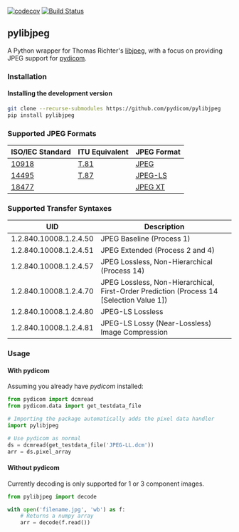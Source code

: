 [![codecov](https://codecov.io/gh/pydicom/pylibjpeg/branch/master/graph/badge.svg)](https://codecov.io/gh/pydicom/pylibjpeg)
[![Build Status](https://travis-ci.org/pydicom/pylibjpeg.svg?branch=master)](https://travis-ci.org/pydicom/pylibjpeg)

## pylibjpeg

A Python wrapper for Thomas Richter's
[libjpeg](https://github.com/thorfdbg/libjpeg), with a focus on providing JPEG
support for [pydicom](https://github.com/pydicom/pydicom).


### Installation
#### Installing the development version
```bash
git clone --recurse-submodules https://github.com/pydicom/pylibjpeg
pip install pylibjpeg
```

### Supported JPEG Formats

| ISO/IEC Standard | ITU Equivalent | JPEG Format |
| --- | --- | --- |
| [10918](https://www.iso.org/standard/18902.html) | [T.81](https://www.itu.int/rec/T-REC-T.81/en) | [JPEG](https://jpeg.org/jpeg/index.html)    |
| [14495](https://www.iso.org/standard/22397.html)   | [T.87](https://www.itu.int/rec/T-REC-T.87/en) | [JPEG-LS](https://jpeg.org/jpegls/index.html) |
| [18477](https://www.iso.org/standard/62552.html)   | | [JPEG XT](https://jpeg.org/jpegxt/) |

### Supported Transfer Syntaxes

| UID | Description |
| --- | --- |
| 1.2.840.10008.1.2.4.50 | JPEG Baseline (Process 1) |
| 1.2.840.10008.1.2.4.51 | JPEG Extended (Process 2 and 4) |
| 1.2.840.10008.1.2.4.57 | JPEG Lossless, Non-Hierarchical (Process 14) |
| 1.2.840.10008.1.2.4.70 | JPEG Lossless, Non-Hierarchical, First-Order Prediction (Process 14 [Selection Value 1]) |
| 1.2.840.10008.1.2.4.80 | JPEG-LS Lossless |
| 1.2.840.10008.1.2.4.81 | JPEG-LS Lossy (Near-Lossless) Image Compression |

### Usage
#### With pydicom
Assuming you already have *pydicom* installed:

```python
from pydicom import dcmread
from pydicom.data import get_testdata_file

# Importing the package automatically adds the pixel data handler
import pylibjpeg

# Use pydicom as normal
ds = dcmread(get_testdata_file('JPEG-LL.dcm'))
arr = ds.pixel_array
```

#### Without pydicom

Currently decoding is only supported for 1 or 3 component images.
```python
from pylibjpeg import decode

with open('filename.jpg', 'wb') as f:
    # Returns a numpy array
    arr = decode(f.read())
```
